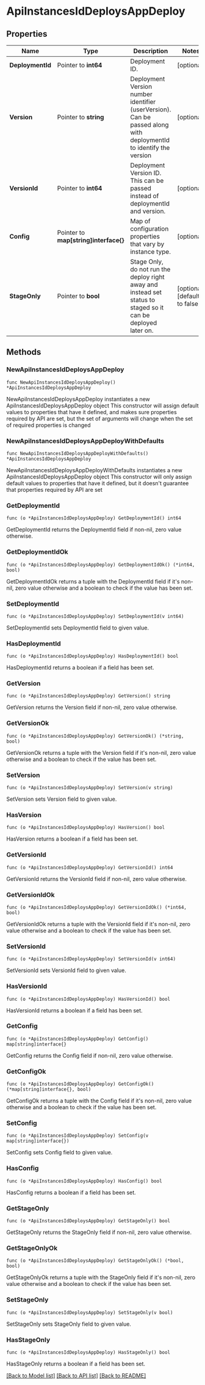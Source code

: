 # ApiInstancesIdDeploysAppDeploy

## Properties

Name | Type | Description | Notes
------------ | ------------- | ------------- | -------------
**DeploymentId** | Pointer to **int64** | Deployment ID. | [optional] 
**Version** | Pointer to **string** | Deployment Version number identifier (userVersion). Can be passed along with deploymentId to identify the version | [optional] 
**VersionId** | Pointer to **int64** | Deployment Version ID. This can be passed instead of deploymentId and version. | [optional] 
**Config** | Pointer to **map[string]interface{}** | Map of configuration properties that vary by instance type. | [optional] 
**StageOnly** | Pointer to **bool** | Stage Only, do not run the deploy right away and instead set status to staged so it can be deployed later on. | [optional] [default to false]

## Methods

### NewApiInstancesIdDeploysAppDeploy

`func NewApiInstancesIdDeploysAppDeploy() *ApiInstancesIdDeploysAppDeploy`

NewApiInstancesIdDeploysAppDeploy instantiates a new ApiInstancesIdDeploysAppDeploy object
This constructor will assign default values to properties that have it defined,
and makes sure properties required by API are set, but the set of arguments
will change when the set of required properties is changed

### NewApiInstancesIdDeploysAppDeployWithDefaults

`func NewApiInstancesIdDeploysAppDeployWithDefaults() *ApiInstancesIdDeploysAppDeploy`

NewApiInstancesIdDeploysAppDeployWithDefaults instantiates a new ApiInstancesIdDeploysAppDeploy object
This constructor will only assign default values to properties that have it defined,
but it doesn't guarantee that properties required by API are set

### GetDeploymentId

`func (o *ApiInstancesIdDeploysAppDeploy) GetDeploymentId() int64`

GetDeploymentId returns the DeploymentId field if non-nil, zero value otherwise.

### GetDeploymentIdOk

`func (o *ApiInstancesIdDeploysAppDeploy) GetDeploymentIdOk() (*int64, bool)`

GetDeploymentIdOk returns a tuple with the DeploymentId field if it's non-nil, zero value otherwise
and a boolean to check if the value has been set.

### SetDeploymentId

`func (o *ApiInstancesIdDeploysAppDeploy) SetDeploymentId(v int64)`

SetDeploymentId sets DeploymentId field to given value.

### HasDeploymentId

`func (o *ApiInstancesIdDeploysAppDeploy) HasDeploymentId() bool`

HasDeploymentId returns a boolean if a field has been set.

### GetVersion

`func (o *ApiInstancesIdDeploysAppDeploy) GetVersion() string`

GetVersion returns the Version field if non-nil, zero value otherwise.

### GetVersionOk

`func (o *ApiInstancesIdDeploysAppDeploy) GetVersionOk() (*string, bool)`

GetVersionOk returns a tuple with the Version field if it's non-nil, zero value otherwise
and a boolean to check if the value has been set.

### SetVersion

`func (o *ApiInstancesIdDeploysAppDeploy) SetVersion(v string)`

SetVersion sets Version field to given value.

### HasVersion

`func (o *ApiInstancesIdDeploysAppDeploy) HasVersion() bool`

HasVersion returns a boolean if a field has been set.

### GetVersionId

`func (o *ApiInstancesIdDeploysAppDeploy) GetVersionId() int64`

GetVersionId returns the VersionId field if non-nil, zero value otherwise.

### GetVersionIdOk

`func (o *ApiInstancesIdDeploysAppDeploy) GetVersionIdOk() (*int64, bool)`

GetVersionIdOk returns a tuple with the VersionId field if it's non-nil, zero value otherwise
and a boolean to check if the value has been set.

### SetVersionId

`func (o *ApiInstancesIdDeploysAppDeploy) SetVersionId(v int64)`

SetVersionId sets VersionId field to given value.

### HasVersionId

`func (o *ApiInstancesIdDeploysAppDeploy) HasVersionId() bool`

HasVersionId returns a boolean if a field has been set.

### GetConfig

`func (o *ApiInstancesIdDeploysAppDeploy) GetConfig() map[string]interface{}`

GetConfig returns the Config field if non-nil, zero value otherwise.

### GetConfigOk

`func (o *ApiInstancesIdDeploysAppDeploy) GetConfigOk() (*map[string]interface{}, bool)`

GetConfigOk returns a tuple with the Config field if it's non-nil, zero value otherwise
and a boolean to check if the value has been set.

### SetConfig

`func (o *ApiInstancesIdDeploysAppDeploy) SetConfig(v map[string]interface{})`

SetConfig sets Config field to given value.

### HasConfig

`func (o *ApiInstancesIdDeploysAppDeploy) HasConfig() bool`

HasConfig returns a boolean if a field has been set.

### GetStageOnly

`func (o *ApiInstancesIdDeploysAppDeploy) GetStageOnly() bool`

GetStageOnly returns the StageOnly field if non-nil, zero value otherwise.

### GetStageOnlyOk

`func (o *ApiInstancesIdDeploysAppDeploy) GetStageOnlyOk() (*bool, bool)`

GetStageOnlyOk returns a tuple with the StageOnly field if it's non-nil, zero value otherwise
and a boolean to check if the value has been set.

### SetStageOnly

`func (o *ApiInstancesIdDeploysAppDeploy) SetStageOnly(v bool)`

SetStageOnly sets StageOnly field to given value.

### HasStageOnly

`func (o *ApiInstancesIdDeploysAppDeploy) HasStageOnly() bool`

HasStageOnly returns a boolean if a field has been set.


[[Back to Model list]](../README.md#documentation-for-models) [[Back to API list]](../README.md#documentation-for-api-endpoints) [[Back to README]](../README.md)


